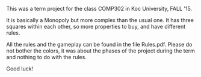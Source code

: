 This was a term project for the class COMP302 in Koc University, FALL '15.

It is basically a Monopoly but more complex than the usual one. It has three squares within each other, so more properties to buy, and have different rules. 

All the rules and the gameplay can be found in the file Rules.pdf. Please do not bother the colors, it was about the phases of the project during the term and nothing to do with the rules. 

Good luck!